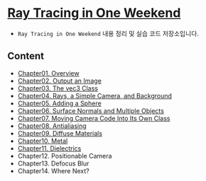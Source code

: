 # [Ray Tracing in One Weekend](https://raytracing.github.io/books/RayTracingInOneWeekend.html)
- `Ray Tracing in One Weekend` 내용 정리 및 실습 코드 저장소입니다.

## Content
- [Chapter01. Overview](./Chapter01)
- [Chapter02. Output an Image](./Chapter02)
- [Chapter03. The vec3 Class](./Chapter03/)
- [Chapter04. Rays, a Simple Camera, and Background](./Chapter04/)
- [Chapter05. Adding a Sphere](./Chapter05/)
- [Chapter06. Surface Normals and Multiple Objects](./Chapter06/)
- [Chapter07. Moving Camera Code Into Its Own Class](./Chapter07/)
- [Chapter08. Antialiasing](./Chapter08/)
- [Chapter09. Diffuse Materials](./Chapter09/)
- [Chapter10. Metal](./Chapter10/)
- [Chapter11. Dielectrics](./Chapter11/)
- Chapter12. Positionable Camera
- Chapter13. Defocus Blur
- Chapter14. Where Next?
